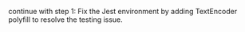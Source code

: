 continue with step 1: Fix the Jest environment by adding TextEncoder polyfill to resolve the testing issue.
